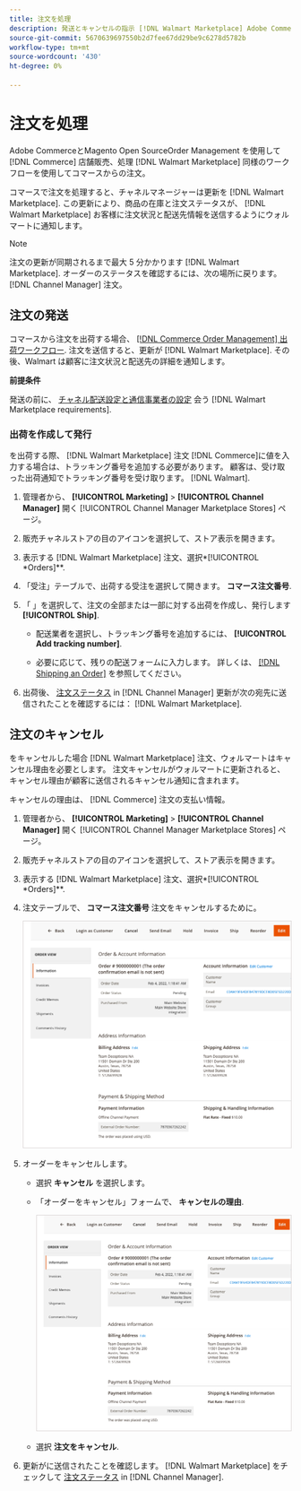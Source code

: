 ```yaml
---
title: 注文を処理
description: 発送とキャンセルの指示 [!DNL Walmart Marketplace] Adobe CommerceとMagento Open Sourceからの注文
source-git-commit: 5670639697550b2d7fee67dd29be9c6278d5782b
workflow-type: tm+mt
source-wordcount: '430'
ht-degree: 0%

---
```



# 注文を処理

Adobe CommerceとMagento Open SourceOrder Management を使用して [!DNL Commerce] 店舗販売、処理 [!DNL Walmart Marketplace] 同様のワークフローを使用してコマースからの注文。

コマースで注文を処理すると、チャネルマネージャーは更新を [!DNL Walmart Marketplace]. この更新により、商品の在庫と注文ステータスが、 [!DNL Walmart Marketplace] お客様に注文状況と配送先情報を送信するようにウォルマートに通知します。

>[!NOTE]
>
> 注文の更新が同期されるまで最大 5 分かかります [!DNL Walmart Marketplace]. オーダーのステータスを確認するには、次の場所に戻ります。 [!DNL Channel Manager] 注文。

## 注文の発送

コマースから注文を出荷する場合、 [[!DNL Commerce Order Management] 出荷ワークフロー](https://docs.magento.com/user-guide/sales/order-ship.html). 注文を送信すると、更新が [!DNL Walmart Marketplace]. その後、Walmart は顧客に注文状況と配送先の詳細を通知します。

**前提条件**

発送の前に、 [チャネル配送設定と通信事業者の設定](map-shipping-carriers.md) 会う [!DNL Walmart Marketplace requirements].

### 出荷を作成して発行

を出荷する際、 [!DNL Walmart Marketplace] 注文 [!DNL Commerce]に値を入力する場合は、トラッキング番号を追加する必要があります。 顧客は、受け取った出荷通知でトラッキング番号を受け取ります。 [!DNL Walmart].

1. 管理者から、 **[!UICONTROL Marketing]** > **[!UICONTROL Channel Manager]** 開く [!UICONTROL Channel Manager Marketplace Stores] ページ。

1. 販売チャネルストアの目のアイコンを選択して、ストア表示を開きます。

1. 表示する [!DNL Walmart Marketplace] 注文、選択*[!UICONTROL *Orders]**.

1. 「受注」テーブルで、出荷する受注を選択して開きます。 **コマース注文番号**.

1. 「 」を選択して、注文の全部または一部に対する出荷を作成し、発行します **[!UICONTROL Ship]**.

   - 配送業者を選択し、トラッキング番号を追加するには、 **[!UICONTROL Add tracking number]**.

   - 必要に応じて、残りの配送フォームに入力します。 詳しくは、 [[!DNL Shipping an Order]](https://docs.magento.com/user-guide/sales/order-ship.html) を参照してください。

1. 出荷後、 [注文ステータス](manage-orders.md#about-order-status) in [!DNL Channel Manager] 更新が次の宛先に送信されたことを確認するには： [!DNL Walmart Marketplace].

## 注文のキャンセル

をキャンセルした場合 [!DNL Walmart Marketplace] 注文、ウォルマートはキャンセル理由を必要とします。 注文キャンセルがウォルマートに更新されると、キャンセル理由が顧客に送信されるキャンセル通知に含まれます。

キャンセルの理由は、 [!DNL Commerce] 注文の支払い情報。

1. 管理者から、 **[!UICONTROL Marketing]** > **[!UICONTROL Channel Manager]** 開く [!UICONTROL Channel Manager Marketplace Stores] ページ。

1. 販売チャネルストアの目のアイコンを選択して、ストア表示を開きます。

1. 表示する [!DNL Walmart Marketplace] 注文、選択*[!UICONTROL *Orders]**.

1. 注文テーブルで、 **コマース注文番号** 注文をキャンセルするために。

   ![ウォルマートマーケットプレイス注文のコマース注文の詳細ビュー](assets/order-detail-with-external-order-id.png)

1. オーダーをキャンセルします。

   - 選択 **キャンセル** を選択します。

   - 「オーダーをキャンセル」フォームで、 **キャンセルの理由**.

      ![ウォルマートマーケットプレイス注文のコマース注文の詳細ビュー](assets/order-detail-with-external-order-id.png)

   - 選択 **注文をキャンセル**.

1. 更新がに送信されたことを確認します。 [!DNL Walmart Marketplace] をチェックして [注文ステータス](manage-orders.md#about-order-status) in [!DNL Channel Manager].
